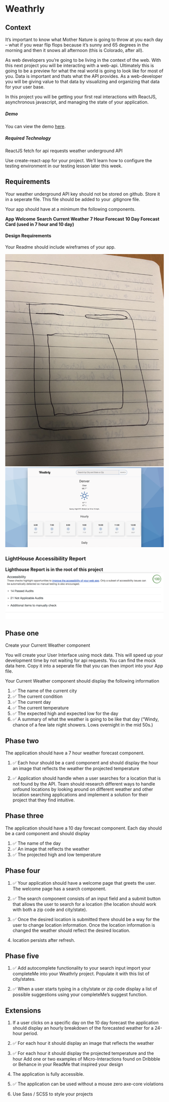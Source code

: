 # Weathrly

## Context
It’s important to know what Mother Nature is going to throw at you each day – what if you wear flip flops because it’s sunny and 65 degrees in the morning and then it snows all afternoon (this is Colorado, after all).

As web developers you’re going to be living in the context of the web. With this next project you will be interacting with a web-api. Ultimately this is going to be a preview for what the real world is going to look like for most of you. Data is important and thats what the API provides. As a web-developer you will be giving value to that data by visualizing and organizing that data for your user base.

In this project you will be getting your first real interactions with ReactJS, asynchronous javascript, and managing the state of your application.

##### Demo

You can view the demo [here](weatherly-react.surge.sh).

##### **Required Technology**
ReactJS
fetch for api requests
weather underground API

Use create-react-app for your project. We’ll learn how to configure the testing environment in our testing lesson later this week.

## Requirements
Your weather underground API key should not be stored on github. Store it in a seperate file. This file should be added to your .gitignore file.

Your app should have at a minimum the following components.

**App**
**Welcome**
**Search**
**Current Weather**
**7 Hour Forecast**
**10 Day Forecast**
**Card (used in 7 hour and 10 day)**

#### Design Requirements
Your Readme should include wireframes of your app.

![mockup](./src/image/mockup.JPG)
![build](./src/image/weatherly.png)

### LightHouse Accessibility Report
**Lighthouse Report is in the root of this project**
![accessibility-lighthouse](./src/image/accessibility.png)

## Phase one
Create your Current Weather component

You will create your User Interface using mock data. This will speed up your development time by not waiting for api requests. You can find the mock data here. Copy it into a seperate file that you can then import into your App file.

Your Current Weather component should display the following information

1. ✅ The name of the current city
1. ✅ The current condition
1. ✅ The current day
1. ✅ The current temperature
1. ✅ The expected high and expected low for the day
1. ✅ A summary of what the weather is going to be like that day (“Windy, chance of a few late night showers. Lows overnight in the mid 50s.)

## Phase two

The application should have a 7 hour weather forecast component.

1. ✅ Each hour should be a card component and should display
the hour an image that reflects the weather the projected temperature

1. ✅ Application should handle when a user searches for a location that is not found by the API. Team should research different ways to handle unfound locations by looking around on different weather and other location searching applications and implement a solution for their project that they find intuitive.

## Phase three

The application should have a 10 day forecast component. Each day should be a card component and should display

1. ✅ The name of the day
1. ✅ An image that reflects the weather
1. ✅ The projected high and low temperature

## Phase four

1. ✅ Your application should have a welcome page that greets the user. The welcome page has a search component.

1. ✅ The search component consists of an input field and a submit button that allows the user to search for a location (the location should work with both a zip code and city/state).

1. ✅ Once the desired location is submitted there should be a way for the user to change location information. Once the location information is changed the weather should reflect the desired location.

1. location persists after refresh.

## Phase five

1. ✅ Add autocomplete functionality to your search input
import your completeMe into your Weathrly project. Populate it with this list of city/states.

1. ✅ When a user starts typing in a city/state or zip code display a list of possible suggestions using your completeMe’s suggest function.

## Extensions

1. If a user clicks on a specific day on the 10 day forecast the application should display an hourly breakdown of the forecasted weather for a 24-hour period.
1. ✅ For each hour it should display an image that reflects the weather
1. ✅ For each hour it should display the projected temperature and the hour
Add one or two examples of Micro-Interactions found on Dribbble or Behance in your ReadMe that inspired your design

1. The application is fully accessible.
1. ✅ The application can be used without a mouse
zero axe-core violations
1. Use Sass / SCSS to style your projects